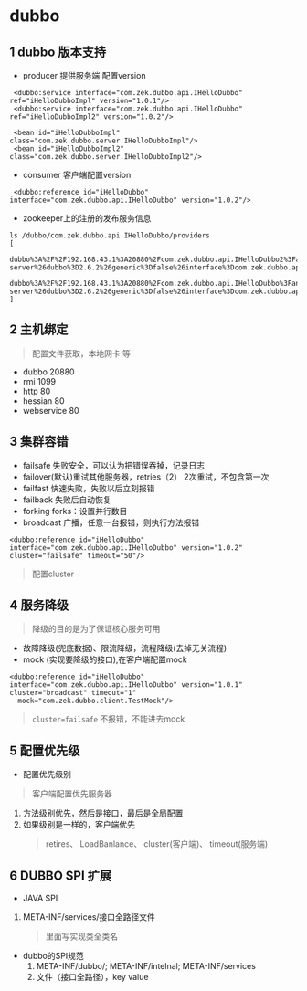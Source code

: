 # dubbo

## 1 dubbo 版本支持
* producer 提供服务端 配置version
``` 
 <dubbo:service interface="com.zek.dubbo.api.IHelloDubbo" ref="iHelloDubboImpl" version="1.0.1"/>
 <dubbo:service interface="com.zek.dubbo.api.IHelloDubbo" ref="iHelloDubboImpl2" version="1.0.2"/>

 <bean id="iHelloDubboImpl" class="com.zek.dubbo.server.IHelloDubboImpl"/>
 <bean id="iHelloDubboImpl2" class="com.zek.dubbo.server.IHelloDubboImpl2"/>
```

* consumer 客户端配置version
```
 <dubbo:reference id="iHelloDubbo" interface="com.zek.dubbo.api.IHelloDubbo" version="1.0.2"/>
```
* zookeeper上的注册的发布服务信息
```
ls /dubbo/com.zek.dubbo.api.IHelloDubbo/providers
[
 dubbo%3A%2F%2F192.168.43.1%3A20880%2Fcom.zek.dubbo.api.IHelloDubbo2%3Fanyhost%3Dtrue%26application%3Ddubbo-server%26dubbo%3D2.6.2%26generic%3Dfalse%26interface%3Dcom.zek.dubbo.api.IHelloDubbo%26methods%3DsayHello%26owner%3Dzek%26pid%3D5700%26revision%3D1.0.2%26side%3Dprovider%26timestamp%3D1531747867474%26version%3D1.0.2,
 dubbo%3A%2F%2F192.168.43.1%3A20880%2Fcom.zek.dubbo.api.IHelloDubbo%3Fanyhost%3Dtrue%26application%3Ddubbo-server%26dubbo%3D2.6.2%26generic%3Dfalse%26interface%3Dcom.zek.dubbo.api.IHelloDubbo%26methods%3DsayHello%26owner%3Dzek%26pid%3D5700%26revision%3D1.0.1%26side%3Dprovider%26timestamp%3D1531747866442%26version%3D1.0.1
]
```

## 2 主机绑定

 > 配置文件获取，本地网卡 等
 
 * dubbo 20880
 * rmi 1099
 * http 80
 * hessian 80
 * webservice 80

## 3 集群容错
 * failsafe 失败安全，可以认为把错误吞掉，记录日志
 * failover(默认)重试其他服务器，retries（2） 2次重试，不包含第一次
 * failfast 快速失败，失败以后立刻报错
 * failback 失败后自动恢复
 * forking forks：设置并行数目
 * broadcast 广播，任意一台报错，则执行方法报错
 ```
<dubbo:reference id="iHelloDubbo" interface="com.zek.dubbo.api.IHelloDubbo" version="1.0.2" cluster="failsafe" timeout="50"/>
```
 > 配置cluster
    
 ## 4 服务降级
 > 降级的目的是为了保证核心服务可用
  * 故障降级(兜底数据)、限流降级，流程降级(去掉无关流程)
  * mock (实现要降级的接口),在客户端配置mock
  ```
<dubbo:reference id="iHelloDubbo" interface="com.zek.dubbo.api.IHelloDubbo" version="1.0.1" cluster="broadcast" timeout="1"
    mock="com.zek.dubbo.client.TestMock"/>
 ```
 > `cluster=failsafe` 不报错，不能进去mock
 
 ## 5 配置优先级
 * 配置优先级别
  > 客户端配置优先服务器
  1. 方法级别优先，然后是接口，最后是全局配置
  2. 如果级别是一样的，客户端优先
     > retires、 LoadBanlance、 cluster(客户端)、 timeout(服务端)
     
 ## 6 DUBBO SPI 扩展
 * JAVA SPI
 1. META-INF/services/接口全路径文件
    > 里面写实现类全类名
    
 * dubbo的SPI规范
     1. META-INF/dubbo/; META-INF/intelnal; META-INF/services
     2. 文件（接口全路径），key value